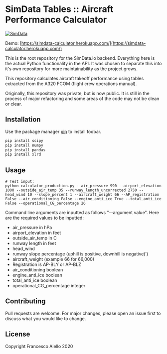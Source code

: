 # SimData Tables :: Aircraft Performance Calculator

[![SimData](https://circleci.com/gh/FrancescoAiello01/simdata-tables.svg?style=svg)](https://app.circleci.com/pipelines/github/FrancescoAiello01/simdata-tables)

Demo: [https://simdata-calculator.herokuapp.com/](https://simdata-calculator.herokuapp.com/)

This is the root repository for the SimData.io backend. Everything here is the actual Python functionality in the API. It was chosen to separate this into it's own repository for more maintainability as the project grows.

This repository calculates aircraft takeoff performance using tables extracted from the A320 FCOM (flight crew operations manual).

Originally, this repository was private, but is now public. It is still in the process of major refactoring and some areas of the code may not be clean or clear.

## Installation

Use the package manager [pip](https://pip.pypa.io/en/stable/) to install foobar.

```bash
pip install scipy
pip install numpy
pip install pandas
pip install xlrd
```

## Usage

```
# Test input:
python calculator_production.py --air_pressure 990 --airport_elevation 1000 --outside_air_temp 35 --runway_length_uncorrected 2750 --head_wind 10 --slope_percent 1 --aircraft_weight 66 --AP_registration False --air_conditioning False --engine_anti_ice True --total_anti_ice False --operational_CG_percentage 26
```

Command line arguments are inputted as follows "--argument value". Here are the required values to be inputted:

- air_pressure in hPa
- airport_elevation in feet
- outside_air_temp in C
- runway length in feet
- head_wind
- runway slope percentage (uphill is positive, downhill is negative)')
- aircraft_weight (example 66 for 66,000)
- Registration is AP-BLY or AP-BLZ
- air_conditioning boolean
- engine_anti_ice boolean
- total_anti_ice boolean
- operational_CG_percentage integer

## Contributing

Pull requests are welcome. For major changes, please open an issue first to discuss what you would like to change.

## License

Copyright Francesco Aiello 2020
